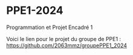 # PPE1-2024
Programmation et Projet Encadré 1

Voici le lien pour le projet du groupe de PPE1 : https://github.com/2063mmz/groupePPE1_2024
